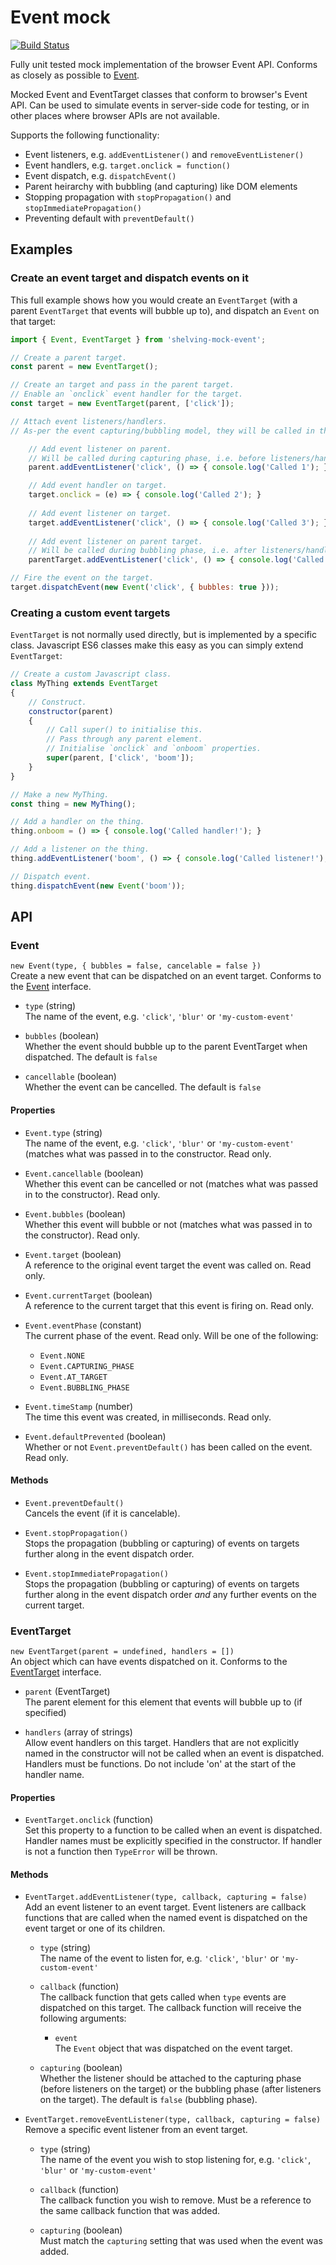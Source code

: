 # Event mock

[![Build Status](https://travis-ci.org/dhoulb/mock-event.svg?branch=master)](https://travis-ci.org/dhoulb/mock-event)

Fully unit tested mock implementation of the browser Event API. Conforms as closely as possible to [Event](https://developer.mozilla.org/en-US/docs/Web/API/Event).

Mocked Event and EventTarget classes that conform to browser's Event API. Can be used to simulate events in server-side code for testing, or in other places where browser APIs are not available. 

Supports the following functionality:

- Event listeners, e.g. `addEventListener()` and `removeEventListener()`
- Event handlers, e.g. `target.onclick = function()`
- Event dispatch, e.g. `dispatchEvent()`
- Parent heirarchy with bubbling (and capturing) like DOM elements
- Stopping propagation with `stopPropagation()` and `stopImmediatePropagation()`
- Preventing default with `preventDefault()`

## Examples

### Create an event target and dispatch events on it

This full example shows how you would create an `EventTarget` (with a parent `EventTarget` that events will bubble up to), and dispatch an `Event` on that target:

```js
import { Event, EventTarget } from 'shelving-mock-event';

// Create a parent target.
const parent = new EventTarget();

// Create an target and pass in the parent target.
// Enable an `onclick` event handler for the target.
const target = new EventTarget(parent, ['click']); 

// Attach event listeners/handlers.
// As-per the event capturing/bubbling model, they will be called in this order.

	// Add event listener on parent.
	// Will be called during capturing phase, i.e. before listeners/handlers on the target.
	parent.addEventListener('click', () => { console.log('Called 1'); }, true);

	// Add event handler on target.
	target.onclick = (e) => { console.log('Called 2'); }
	
	// Add event listener on target.
	target.addEventListener('click', () => { console.log('Called 3'); });
	
	// Add event listener on parent target.
	// Will be called during bubbling phase, i.e. after listeners/handlers on the target.
	parentTarget.addEventListener('click', () => { console.log('Called 5'); });

// Fire the event on the target.
target.dispatchEvent(new Event('click', { bubbles: true }));
```

### Creating a custom event targets

`EventTarget` is not normally used directly, but is implemented by a specific class. Javascript ES6 classes make this easy as you can simply extend `EventTarget`:

```js
// Create a custom Javascript class.
class MyThing extends EventTarget
{
	// Construct.
	constructor(parent)
	{
		// Call super() to initialise this.
		// Pass through any parent element.
		// Initialise `onclick` and `onboom` properties.
		super(parent, ['click', 'boom']);
	}
}

// Make a new MyThing.
const thing = new MyThing();

// Add a handler on the thing.
thing.onboom = () => { console.log('Called handler!'); }

// Add a listener on the thing.
thing.addEventListener('boom', () => { console.log('Called listener!'); });

// Dispatch event.
thing.dispatchEvent(new Event('boom'));
```

## API

### Event

`new Event(type, { bubbles = false, cancelable = false })`  
Create a new event that can be dispatched on an event target. Conforms to the [Event](https://developer.mozilla.org/en-US/docs/Web/API/Event) interface.

- `type` (string)  
	The name of the event, e.g. `'click'`, `'blur'` or `'my-custom-event'`

- `bubbles` (boolean)  
	Whether the event should bubble up to the parent EventTarget when dispatched. The default is `false`

- `cancellable` (boolean)  
	Whether the event can be cancelled. The default is `false`

#### Properties

- `Event.type` (string)  
	The name of the event, e.g. `'click'`, `'blur'` or `'my-custom-event'` (matches what was passed in to the constructor. Read only.

- `Event.cancellable` (boolean)  
	Whether this event can be cancelled or not (matches what was passed in to the constructor). Read only.

- `Event.bubbles` (boolean)  
	Whether this event will bubble or not (matches what was passed in to the constructor). Read only.

- `Event.target` (boolean)  
	A reference to the original event target the event was called on. Read only.

- `Event.currentTarget` (boolean)  
	A reference to the current target that this event is firing on. Read only. 

- `Event.eventPhase` (constant)  
	The current phase of the event. Read only. Will be one of the following: 
	
	- `Event.NONE`
	- `Event.CAPTURING_PHASE`
	- `Event.AT_TARGET`
	- `Event.BUBBLING_PHASE`

- `Event.timeStamp` (number)  
	The time this event was created, in milliseconds. Read only.

- `Event.defaultPrevented` (boolean)  
	Whether or not `Event.preventDefault()` has been called on the event. Read only.

#### Methods

- `Event.preventDefault()`  
	Cancels the event (if it is cancelable).

- `Event.stopPropagation()`  
	Stops the propagation (bubbling or capturing) of events on targets further along in the event dispatch order.

- `Event.stopImmediatePropagation()`  
	Stops the propagation (bubbling or capturing) of events on targets further along in the event dispatch order _and_ any further events on the current target.

### EventTarget

`new EventTarget(parent = undefined, handlers = [])`  
An object which can have events dispatched on it. Conforms to the [EventTarget](https://developer.mozilla.org/en-US/docs/Web/API/EventTarget) interface.

- `parent` (EventTarget)  
	The parent element for this element that events will bubble up to (if specified)

- `handlers` (array of strings)  
	Allow event handlers on this target. Handlers that are not explicitly named in the constructor will not be called when an event is dispatched. Handlers must be functions. Do not include 'on' at the start of the handler name.

#### Properties

- `EventTarget.onclick` (function)  
	Set this property to a function to be called when an event is dispatched. Handler names must be explicitly specified in the constructor. If handler is not a function then `TypeError` will be thrown.

#### Methods

- `EventTarget.addEventListener(type, callback, capturing = false)`  
	Add an event listener to an event target. Event listeners are callback functions that are called when the named event is dispatched on the event target or one of its children.

	- `type` (string)  
		The name of the event to listen for, e.g. `'click'`, `'blur'` or `'my-custom-event'`

	- `callback` (function)  
		The callback function that gets called when `type` events are dispatched on this target. The callback function will receive the following arguments:

		- `event`  
			The `Event` object that was dispatched on the event target.

	- `capturing` (boolean)  
		Whether the listener should be attached to the capturing phase (before listeners on the target) or the bubbling phase (after listeners on the target). The default is `false` (bubbling phase).

- `EventTarget.removeEventListener(type, callback, capturing = false)`  
	Remove a specific event listener from an event target.

	- `type` (string)  
		The name of the event you wish to stop listening for, e.g. `'click'`, `'blur'` or `'my-custom-event'`

	- `callback` (function)  
		The callback function you wish to remove. Must be a reference to the same callback function that was added.

	- `capturing` (boolean)  
		Must match the `capturing` setting that was used when the event was added.
